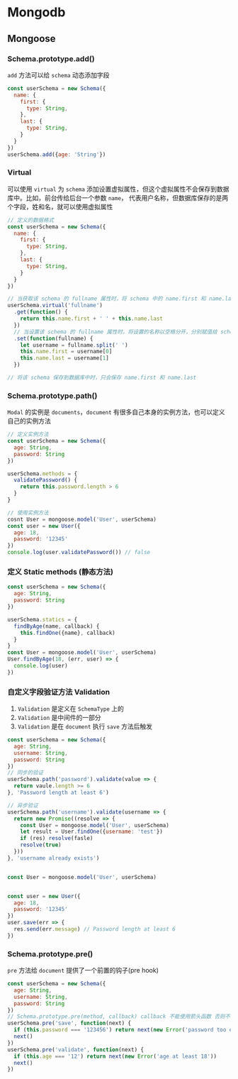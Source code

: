 # Mongodb

## Mongoose

### Schema.prototype.add()

`add` 方法可以给 `schema` 动态添加字段

```js
const userSchema = new Schema({
  name: {
    first: {
      type: String,
    },
    last: {
      type: String,
    }
  }
})
userSchema.add({age: 'String'})
```

### Virtual

可以使用 `virtual` 为 `schema` 添加设置虚拟属性，但这个虚拟属性不会保存到数据库中。比如，前台传给后台一个参数 `name`， 代表用户名称，但数据库保存的是两个字段，姓和名，就可以使用虚拟属性

```js
// 定义的数据格式
const userSchema = new Schema({
  name: {
    first: {
      type: String,
    },
    last: {
      type: String,
    }
  }
})

// 当获取该 schema 的 fullname 属性时，将 schema 中的 name.first 和 name.last 拼接起来返回
userSchema.virtual('fullname')
  .get(function() {
    return this.name.first + ' ' + this.name.last
  })
  // 当设置该 schema 的 fullname 属性时，将设置的名称以空格分开，分别赋值给 schema 中的 name.first 和 name.last
  .set(function(fullname) {
    let username = fullname.split(' ')
    this.name.first = username[0]
    this.name.last = username[1]
  })

// 将该 schema 保存到数据库中时，只会保存 name.first 和 name.last
```

### Schema.prototype.path()

`Modal` 的实例是 `documents`，`document` 有很多自己本身的实例方法，也可以定义自己的实例方法

```js
// 定义实例方法
const userSchema = new Schema({
  age: String,
  password: String
})

userSchema.methods = {
  validatePassword() {
    return this.password.length > 6
  }
}

// 使用实例方法
cosnt User = mongoose.model('User', userSchema)
const user = new User({
  age: 18,
  password: '12345'
})
console.log(user.validatePassword()) // false
```

### 定义 Static methods (静态方法)

```js
const userSchema = new Schema({
  age: String,
  password: String
})

userSchema.statics = {
  findByAge(name, callback) {
    this.findOne({name}, callback)
  }
}
const User = mongoose.model('User', userSchema)
User.findByAge(18, (err, user) => {
  console.log(user)
})
```

### 自定义字段验证方法 Validation

1. `Validation` 是定义在 `SchemaType` 上的
2. `Validation` 是中间件的一部分
3. `Validation` 是在 `document` 执行 `save` 方法后触发

```js
const userSchema = new Schema({
  age: String,
  username: String,
  password: String
})
// 同步的验证
userSchema.path('password').validate(value => {
  return vaule.length >= 6
}, 'Password length at least 6')

// 异步验证
userSchema.path('username').validate(username => {
  return new Promise((resolve => {
    const User = mongoose.model('User', userSchema)
    let result = User.findOne({username: 'test'})
    if (res) resolve(fasle)
    resolve(true)
  }))
}, 'username already exists')


const User = mongoose.model('User', userSchema)


const user = new User({
  age: 18,
  password: '12345'
})
user.save(err => {
  res.send(err.message) // Password length at least 6
})
```

### Schema.prototype.pre()

`pre` 方法给 `document` 提供了一个前置的钩子(pre hook)

```js
const userSchema = new Schema({
  age: String,
  username: String,
  password: String
})
// Schema.prototype.pre(method, callback) callback 不能使用箭头函数 否则不发使用 this 调用到实例的值
userSchema.pre('save', function(next) {
  if (this.password === '123456') return next(new Error('password too easy'))
  next()
})
userSchema.pre('validate', function(next) {
  if (this.age === '12') return next(new Error('age at least 18'))
  next()
})
```
